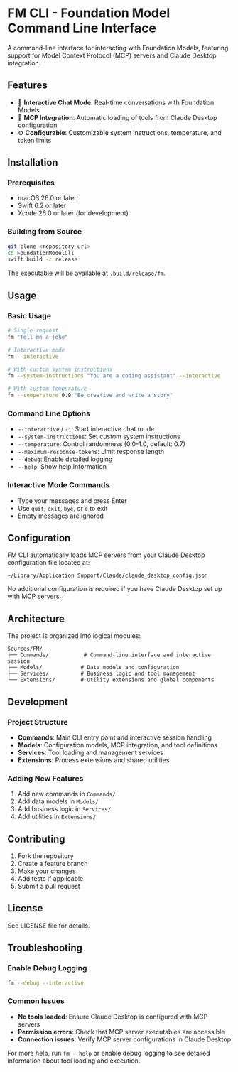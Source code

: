 # FM CLI - Foundation Model Command Line Interface

A command-line interface for interacting with Foundation Models, featuring support for Model Context Protocol (MCP) servers and Claude Desktop integration.

## Features

- 🤖 **Interactive Chat Mode**: Real-time conversations with Foundation Models
- 🔧 **MCP Integration**: Automatic loading of tools from Claude Desktop configuration
- ⚙️ **Configurable**: Customizable system instructions, temperature, and token limits

## Installation

### Prerequisites

- macOS 26.0 or later
- Swift 6.2 or later
- Xcode 26.0 or later (for development)

### Building from Source

```bash
git clone <repository-url>
cd FoundationModelCli
swift build -c release
```

The executable will be available at `.build/release/fm`.

## Usage

### Basic Usage

```bash
# Single request
fm "Tell me a joke"

# Interactive mode
fm --interactive

# With custom system instructions
fm --system-instructions "You are a coding assistant" --interactive

# With custom temperature
fm --temperature 0.9 "Be creative and write a story"
```

### Command Line Options

- `--interactive` / `-i`: Start interactive chat mode
- `--system-instructions`: Set custom system instructions
- `--temperature`: Control randomness (0.0-1.0, default: 0.7)
- `--maximum-response-tokens`: Limit response length
- `--debug`: Enable detailed logging
- `--help`: Show help information

### Interactive Mode Commands

- Type your messages and press Enter
- Use `quit`, `exit`, `bye`, or `q` to exit
- Empty messages are ignored

## Configuration

FM CLI automatically loads MCP servers from your Claude Desktop configuration file located at:
```
~/Library/Application Support/Claude/claude_desktop_config.json
```

No additional configuration is required if you have Claude Desktop set up with MCP servers.

## Architecture

The project is organized into logical modules:

```
Sources/FM/
├── Commands/           # Command-line interface and interactive session
├── Models/            # Data models and configuration
├── Services/          # Business logic and tool management
└── Extensions/        # Utility extensions and global components
```

## Development

### Project Structure

- **Commands**: Main CLI entry point and interactive session handling
- **Models**: Configuration models, MCP integration, and tool definitions
- **Services**: Tool loading and management services
- **Extensions**: Process extensions and shared utilities

### Adding New Features

1. Add new commands in `Commands/`
2. Add data models in `Models/`
3. Add business logic in `Services/`
4. Add utilities in `Extensions/`

## Contributing

1. Fork the repository
2. Create a feature branch
3. Make your changes
4. Add tests if applicable
5. Submit a pull request

## License

See LICENSE file for details.

## Troubleshooting

### Enable Debug Logging

```bash
fm --debug --interactive
```

### Common Issues

- **No tools loaded**: Ensure Claude Desktop is configured with MCP servers
- **Permission errors**: Check that MCP server executables are accessible
- **Connection issues**: Verify MCP server configurations in Claude Desktop

For more help, run `fm --help` or enable debug logging to see detailed information about tool loading and execution.
